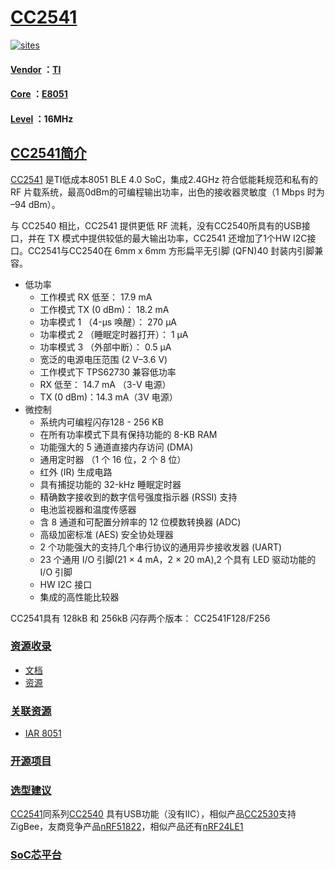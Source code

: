 ﻿# [CC2541](https://github.com/sochub/CC2541) 

[![sites](http://182.61.61.133/link/resources/SoC.png)](http://SoC.Xin) 

#### [Vendor](https://github.com/SoCXin/Vendor) ：[TI](https://github.com/SoCXin/TI) 
#### [Core](https://github.com/SoCXin/8051) ：[E8051](https://github.com/SoCXin/8051) 
#### [Level](https://github.com/SoCXin/Level) ：16MHz

## [CC2541简介](https://github.com/SoCXin/CC2541/wiki)

[CC2541](http://www.ti.com.cn/product/cn/CC2541) 是TI低成本8051 BLE 4.0 SoC，集成2.4GHz 符合低能耗规范和私有的 RF 片载系统，最高0dBm的可编程输出功率，出色的接收器灵敏度（1 Mbps 时为 –94 dBm）。

与 CC2540 相比，CC2541 提供更低 RF 流耗，没有CC2540所具有的USB接口，并在 TX 模式中提供较低的最大输出功率，CC2541 还增加了1个HW I2C接口。CC2541与CC2540在 6mm x 6mm 方形扁平无引脚 (QFN)40 封装内引脚兼容。 

- 低功率
	* 工作模式 RX 低至： 17.9 mA
	* 工作模式 TX (0 dBm)： 18.2 mA
	* 功率模式 1 （4-µs 唤醒）： 270 µA
	* 功率模式 2 （睡眠定时器打开）： 1 µA
	* 功率模式 3 （外部中断）： 0.5 µA
	* 宽泛的电源电压范围 (2 V–3.6 V)
	* 工作模式下 TPS62730 兼容低功率
	* RX 低至： 14.7 mA （3-V 电源）
	* TX (0 dBm)：14.3 mA（3V 电源）
- 微控制
	* 系统内可编程闪存128 - 256 KB
	* 在所有功率模式下具有保持功能的 8-KB RAM
	* 功能强大的 5 通道直接内存访问 (DMA)
	* 通用定时器 （1 个 16 位，2 个 8 位）
	* 红外 (IR) 生成电路
	* 具有捕捉功能的 32-kHz 睡眠定时器
	* 精确数字接收到的数字信号强度指示器 (RSSI) 支持
	* 电池监视器和温度传感器
	* 含 8 通道和可配置分辨率的 12 位模数转换器 (ADC)
	* 高级加密标准 (AES) 安全协处理器
	* 2 个功能强大的支持几个串行协议的通用异步接收发器 (UART)
	* 23 个通用 I/O 引脚(21 × 4 mA，2 × 20 mA),2 个具有 LED 驱动功能的 I/O 引脚
	* HW I2C 接口
	* 集成的高性能比较器

CC2541具有 128kB 和 256kB 闪存两个版本： CC2541F128/F256


### [资源收录](https://github.com/SoCXin)

* [文档](docs/)
* [资源](src/)

### [关联资源](https://github.com/SoCXin)

* [IAR 8051](https://www.iar.com/iar-embedded-workbench/#!?architecture=8051) 

### [开源项目](https://github.com/SoCXin)



### [选型建议](https://github.com/SoCXin)

[CC2541](https://github.com/SoCXin/CC2541)同系列[CC2540](https://github.com/SoCXin/CC2540) 具有USB功能（没有IIC），相似产品[CC2530](https://github.com/sochub/CC2530)支持ZigBee，友商竞争产品[nRF51822](https://github.com/sochub/nRF51822)，相似产品还有[nRF24LE1](https://github.com/SoCXin/nRF24LE1) 

###  [SoC芯平台](http://SoC.Xin) 
